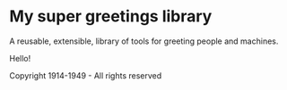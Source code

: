 # My super greetings library

A reusable, extensible, library of tools for greeting people and machines.

Hello!


Copyright 1914-1949 - All rights reserved
